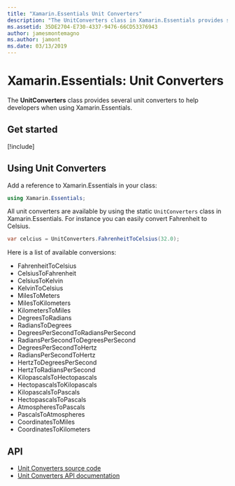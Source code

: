 ```yaml
---
title: "Xamarin.Essentials Unit Converters"
description: "The UnitConverters class in Xamarin.Essentials provides several unit converters to help developers when using Xamarin.Essentials."
ms.assetid: 35DE2704-E730-4337-9476-66CD53376943
author: jamesmontemagno
ms.author: jamont
ms.date: 03/13/2019
---
```


# Xamarin.Essentials: Unit Converters

The **UnitConverters** class provides several unit converters to help developers when using Xamarin.Essentials.

## Get started

[!include[](~/essentials/includes/get-started.md)]

## Using Unit Converters

Add a reference to Xamarin.Essentials in your class:

```csharp
using Xamarin.Essentials;
```

All unit converters are available by using the static `UnitConverters` class in Xamarin.Essentials. For instance you can easily convert Fahrenheit to Celsius.

```csharp
var celcius = UnitConverters.FahrenheitToCelsius(32.0);
```

Here is a list of available conversions:

* FahrenheitToCelsius
* CelsiusToFahrenheit
* CelsiusToKelvin
* KelvinToCelsius
* MilesToMeters
* MilesToKilometers
* KilometersToMiles
* DegreesToRadians
* RadiansToDegrees
* DegreesPerSecondToRadiansPerSecond
* RadiansPerSecondToDegreesPerSecond
* DegreesPerSecondToHertz
* RadiansPerSecondToHertz
* HertzToDegreesPerSecond
* HertzToRadiansPerSecond
* KilopascalsToHectopascals
* HectopascalsToKilopascals
* KilopascalsToPascals
* HectopascalsToPascals
* AtmospheresToPascals
* PascalsToAtmospheres
* CoordinatesToMiles
* CoordinatesToKilometers

## API

- [Unit Converters source code](https://github.com/xamarin/Essentials/tree/master/Xamarin.Essentials/Types/UnitConverters.shared.cs)
- [Unit Converters API documentation](xref:Xamarin.Essentials.UnitConverters)
